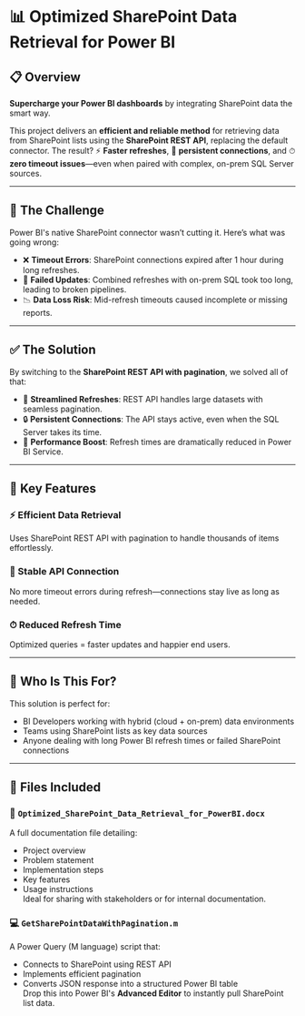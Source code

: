 # 📊 Optimized SharePoint Data Retrieval for Power BI

## 📋 Overview

**Supercharge your Power BI dashboards** by integrating SharePoint data the smart way.

This project delivers an **efficient and reliable method** for retrieving data from SharePoint lists using the **SharePoint REST API**, replacing the default connector. The result? ⚡ **Faster refreshes**, 🔗 **persistent connections**, and ⏱ **zero timeout issues**—even when paired with complex, on-prem SQL Server sources.

---

## 🚩 The Challenge

Power BI's native SharePoint connector wasn’t cutting it. Here’s what was going wrong:

- ❌ **Timeout Errors**: SharePoint connections expired after 1 hour during long refreshes.
- 🔄 **Failed Updates**: Combined refreshes with on-prem SQL took too long, leading to broken pipelines.
- 📉 **Data Loss Risk**: Mid-refresh timeouts caused incomplete or missing reports.

---

## ✅ The Solution

By switching to the **SharePoint REST API with pagination**, we solved all of that:

- 🔄 **Streamlined Refreshes**: REST API handles large datasets with seamless pagination.
- 🔒 **Persistent Connections**: The API stays active, even when the SQL Server takes its time.
- 🚀 **Performance Boost**: Refresh times are dramatically reduced in Power BI Service.

---

## 🔑 Key Features

### ⚡ Efficient Data Retrieval  
Uses SharePoint REST API with pagination to handle thousands of items effortlessly.

### 🔗 Stable API Connection  
No more timeout errors during refresh—connections stay live as long as needed.

### ⏱ Reduced Refresh Time  
Optimized queries = faster updates and happier end users.

---

## 🧠 Who Is This For?

This solution is perfect for:

- BI Developers working with hybrid (cloud + on-prem) data environments
- Teams using SharePoint lists as key data sources
- Anyone dealing with long Power BI refresh times or failed SharePoint connections

---

## 📁 Files Included

### 📄 `Optimized_SharePoint_Data_Retrieval_for_PowerBI.docx`  
A full documentation file detailing:
- Project overview
- Problem statement
- Implementation steps
- Key features
- Usage instructions  
Ideal for sharing with stakeholders or for internal documentation.

### 💻 `GetSharePointDataWithPagination.m`  
A Power Query (M language) script that:
- Connects to SharePoint using REST API
- Implements efficient pagination
- Converts JSON response into a structured Power BI table  
Drop this into Power BI's **Advanced Editor** to instantly pull SharePoint list data.

